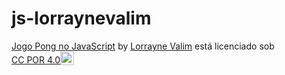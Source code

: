# js-lorraynevalim

<p xmlns:cc="http://creativecommons.org/ns#" xmlns:dct="http://purl.org/dc/terms/"><a property="dct:title" rel="cc:attributionURL" href="http://lpv005.github.io/js-lorraynevalim/">Jogo Pong no JavaScript</a> by <a rel="cc:attributionURL dct:creator" property="cc:attributionName" href="https://github.com/lpv005">Lorrayne Valim</a> está licenciado sob <a href="https://creativecommons.org/licenses/by/4.0/?ref=chooser-v1" target="_blank" rel="licença noopener noreferrer" style="display:inline-block;" >CC POR 4.0<img style="height:22px!importante; margem-esquerda: 3px; vertical-align:text-bottom;" src="https://mirrors.creativecommons.org/presskit/icons/cc.svg?ref=chooser-v1" alt=""><img style="height:22px!important; margem-esquerda: 3px; vertical-align:text-bottom;" src="https://mirrors.creativecommons.org/presskit/icons/by.svg?ref=chooser-v1" alt=""></a></p>
